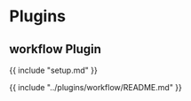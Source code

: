 # Plugins

## workflow Plugin

{{ include "setup.md" }}

{{ include "../plugins/workflow/README.md" }}